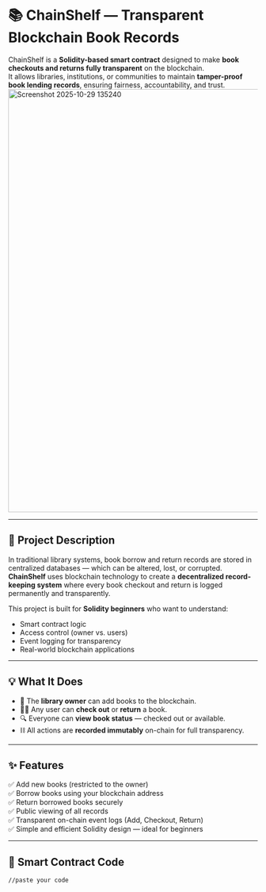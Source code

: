 # 📚 ChainShelf — Transparent Blockchain Book Records

ChainShelf is a **Solidity-based smart contract** designed to make **book checkouts and returns fully transparent** on the blockchain.  
It allows libraries, institutions, or communities to maintain **tamper-proof book lending records**, ensuring fairness, accountability, and trust.
<img width="1870" height="853" alt="Screenshot 2025-10-29 135240" src="https://github.com/user-attachments/assets/6d1c47b0-447a-476f-b947-4c2c71d425ec" />

---

## 🚀 Project Description

In traditional library systems, book borrow and return records are stored in centralized databases — which can be altered, lost, or corrupted.  
**ChainShelf** uses blockchain technology to create a **decentralized record-keeping system** where every book checkout and return is logged permanently and transparently.

This project is built for **Solidity beginners** who want to understand:
- Smart contract logic  
- Access control (owner vs. users)  
- Event logging for transparency  
- Real-world blockchain applications  

---

## 💡 What It Does

- 📘 The **library owner** can add books to the blockchain.  
- 🙋‍♂️ Any user can **check out** or **return** a book.  
- 🔍 Everyone can **view book status** — checked out or available.  
- ⛓️ All actions are **recorded immutably** on-chain for full transparency.

---

## ✨ Features

✅ Add new books (restricted to the owner)  
✅ Borrow books using your blockchain address  
✅ Return borrowed books securely  
✅ Public viewing of all records  
✅ Transparent on-chain event logs (Add, Checkout, Return)  
✅ Simple and efficient Solidity design — ideal for beginners  

---

## 🧠 Smart Contract Code

```solidity
//paste your code

